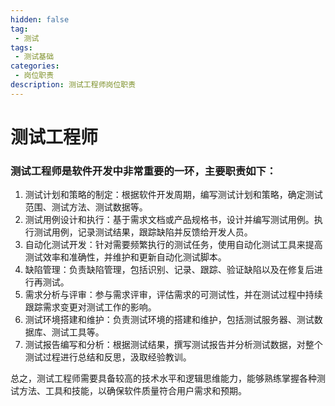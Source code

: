 ```yaml
---
hidden: false
tag:
 - 测试
tags:
 - 测试基础
categories:
 - 岗位职责
description: 测试工程师岗位职责
---
```


# 测试工程师

### 测试工程师是软件开发中非常重要的一环，主要职责如下：

1. 测试计划和策略的制定：根据软件开发周期，编写测试计划和策略，确定测试范围、测试方法、测试数据等。
2. 测试用例设计和执行：基于需求文档或产品规格书，设计并编写测试用例。执行测试用例，记录测试结果，跟踪缺陷并反馈给开发人员。
3. 自动化测试开发：针对需要频繁执行的测试任务，使用自动化测试工具来提高测试效率和准确性，并维护和更新自动化测试脚本。
4. 缺陷管理：负责缺陷管理，包括识别、记录、跟踪、验证缺陷以及在修复后进行再测试。
5. 需求分析与评审：参与需求评审，评估需求的可测试性，并在测试过程中持续跟踪需求变更对测试工作的影响。
6. 测试环境搭建和维护：负责测试环境的搭建和维护，包括测试服务器、测试数据库、测试工具等。
7. 测试报告编写和分析：根据测试结果，撰写测试报告并分析测试数据，对整个测试过程进行总结和反思，汲取经验教训。

总之，测试工程师需要具备较高的技术水平和逻辑思维能力，能够熟练掌握各种测试方法、工具和技能，以确保软件质量符合用户需求和预期。